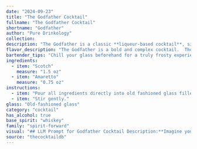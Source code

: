 ```yaml
---
date: "2024-09-23"
title: "The Godfather Cocktail"
fullname: "The Godfather Cocktail"
shortname: "Godfather"
author: "Pure Drinkology"
collection:
description: "The Godfather is a classic **liqueur-based cocktail**, similar to the Brandy Alexander or the White Russian.  Originating in the 1970s, it's said to have been named after the iconic movie character played by Marlon Brando, due to its rich, smooth, and powerful flavor. "
flavor_description: "The Godfather is a bold and complex cocktail.  The smooth, smoky character of Scotch whisky is beautifully balanced by the rich, almondy sweetness of Amaretto. This creates a luxuriously smooth experience with a hint of dryness. The combination is both comforting and sophisticated, perfect for a special occasion or a relaxing evening. "
bartender_tips: "Chill your glass beforehand for a truly frosty experience. Use a good quality Scotch, preferably a blended variety, to balance the sweetness of the Amaretto.  A dash of Angostura bitters adds complexity, but is optional. Stir gently with ice to avoid diluting the cocktail too much. Garnish with a lemon twist for a classic touch. "
ingredients:
  - item: "Scotch"
    measure: "1.5 oz"
  - item: "Amaretto"
    measure: "0.75 oz"
instructions:
  - item: "Pour all ingredients directly into old fashioned glass filled with ice cubes."
  - item: "Stir gently."
glass: "Old-fashioned glass"
category: "cocktail"
has_alcohol: true
base_spirit: "whiskey"
family: "spirit-forward"
visual: "## LLM Prompt for Godfather Cocktail Description:**Imagine you are describing the Godfather cocktail to someone who has never seen it before. Focus on its appearance, using evocative language and sensory details. Consider these elements:*** **Color:** Is it a deep amber, a rich mahogany, or something else?* **Texture:** Is it smooth and silky, or does it have a slight oily sheen?* **Glassware:** What kind of glass does it typically go in? A rocks glass, a coupe, or something else?* **Garnish:** Are there any garnishes, like a cherry or a twist of lemon?* **Overall impression:** What kind of mood or feeling does the cocktail evoke? Does it feel elegant, sophisticated, mysterious? **Example:**The Godfather is a cocktail that embodies the spirit of its namesake. It rests in a chilled rocks glass, its amber hue like the glow of a distant fireplace. The liquid itself is smooth and velvety, like a rich, dark chocolate. A single, perfectly chilled maraschino cherry sits atop the drink, a vibrant splash of crimson against the warm amber. Its aroma is a subtle blend of smoky Scotch and sweet amaretto, inviting you to take a sip and savor the moment. "
source: "thecocktaildb"
---
```


